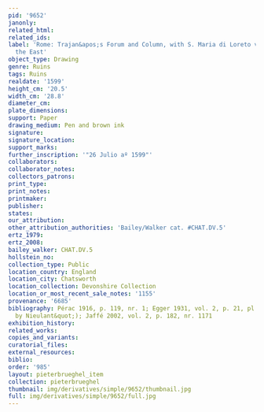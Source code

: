 ```yaml
---
pid: '9652'
janonly: 
related_html: 
related_ids: 
label: 'Rome: Trajan&apos;s Forum and Column, with S. Maria di Loreto viewed from
  the East'
object_type: Drawing
genre: Ruins
tags: Ruins
realdate: '1599'
height_cm: '20.5'
width_cm: '28.8'
diameter_cm: 
plate_dimensions: 
support: Paper
drawing_medium: Pen and brown ink
signature: 
signature_location: 
support_marks: 
further_inscription: '"26 Julio aº 1599"'
collaborators: 
collaborator_notes: 
collectors_patrons: 
print_type: 
print_notes: 
printmaker: 
publisher: 
states: 
our_attribution: 
other_attribution_authorities: 'Bailey/Walker cat. #CHAT.DV.5'
ertz_1979: 
ertz_2008: 
bailey_walker: CHAT.DV.5
hollstein_no: 
collection_type: Public
location_country: England
location_city: Chatsworth
location_collection: Devonshire Collection
location_or_most_recent_sale_notes: '1155'
provenance: '6685'
bibliography: Pérac 1916, p. 119, nr. 1; Egger 1931, vol. 2, p. 21, pl. 46 (&quot;perhaps
  by Nieulant&quot;); Jaffé 2002, vol. 2, p. 182, nr. 1171
exhibition_history: 
related_works: 
copies_and_variants: 
curatorial_files: 
external_resources: 
biblio: 
order: '985'
layout: pieterbrueghel_item
collection: pieterbrueghel
thumbnail: img/derivatives/simple/9652/thumbnail.jpg
full: img/derivatives/simple/9652/full.jpg
---
```

